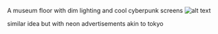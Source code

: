 A museum floor with dim lighting and cool cyberpunk screens
![alt text](original_3a13fc5e3aea474709e34cc2e71a0666.jpg)

similar idea but with neon advertisements akin to tokyo